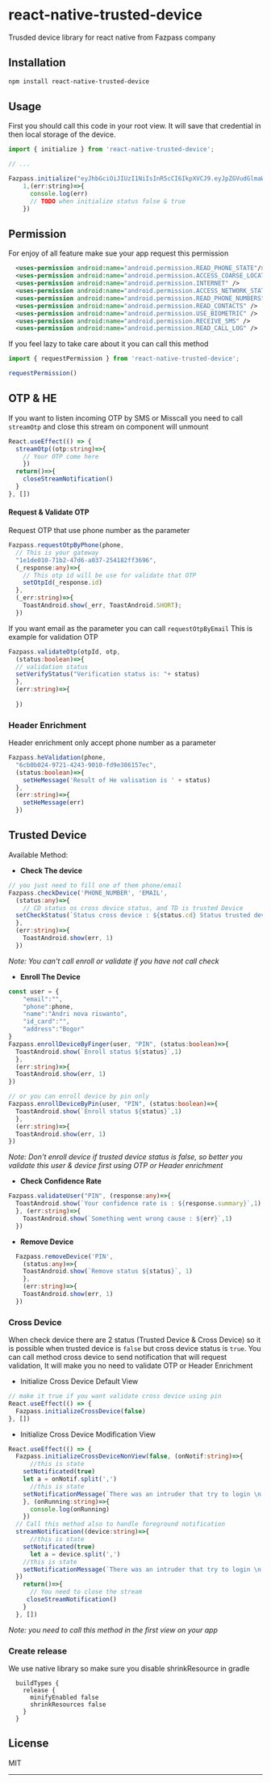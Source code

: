 # react-native-trusted-device

Trusded device library for react native from Fazpass company

## Installation

```sh
npm install react-native-trusted-device
```

## Usage
First you should call this code in your root view. It will save that credential in then local storage of the device.

```js
import { initialize } from 'react-native-trusted-device';

// ...

Fazpass.initialize("eyJhbGciOiJIUzI1NiIsInR5cCI6IkpXVCJ9.eyJpZGVudGlmaWVyIjo0fQ.WEV3bCizw9U_hxRC6DxHOzZthuJXRE8ziI3b6bHUpEI",
    1,(err:string)=>{
      console.log(err)
      // TODO when initialize status false & true
    })
```

## Permission
For enjoy of all feature make sue your app request this permission

```XML
  <uses-permission android:name="android.permission.READ_PHONE_STATE"/>
  <uses-permission android:name="android.permission.ACCESS_COARSE_LOCATION" />
  <uses-permission android:name="android.permission.INTERNET" />
  <uses-permission android:name="android.permission.ACCESS_NETWORK_STATE" />
  <uses-permission android:name="android.permission.READ_PHONE_NUMBERS" />
  <uses-permission android:name="android.permission.READ_CONTACTS" />
  <uses-permission android:name="android.permission.USE_BIOMETRIC" />
  <uses-permission android:name="android.permission.RECEIVE_SMS" />
  <uses-permission android:name="android.permission.READ_CALL_LOG" />

```
If you feel lazy to take care about it you can call this method
```TypeScript
import { requestPermission } from 'react-native-trusted-device';

requestPermission()
```

## <b>OTP & HE</b>
If you want to listen incoming OTP by SMS or Misscall you need to call <code>streamOtp</code>
and close this stream on component will unmount
```TypeScript
React.useEffect(() => {
  streamOtp((otp:string)=>{
    // Your OTP come here
    })
  return()=>{
    closeStreamNotification()
  }
}, [])
```
#### <b>Request & Validate OTP</b>
Request OTP that use phone number as the parameter
```Typescript
Fazpass.requestOtpByPhone(phone,
  // This is your gateway
  "1e1de010-71b2-47d6-a037-254182ff3696",
  (_response:any)=>{
    // This otp id will be use for validate that OTP
    setOtpId(_response.id)
  },
  (_err:string)=>{
    ToastAndroid.show(_err, ToastAndroid.SHORT);
  })
```
If you want email as the parameter you can call <code>requestOtpByEmail</code>
This is example for validation OTP
```TypeScript
Fazpass.validateOtp(otpId, otp,
  (status:boolean)=>{
  // validation status
  setVerifyStatus("Verification status is: "+ status)
  },
  (err:string)=>{
    
  })
```
### <b>Header Enrichment</b>
Header enrichment only accept phone number as a parameter

```TypeScript
Fazpass.heValidation(phone, 
  "6cb0b024-9721-4243-9010-fd9e386157ec",
  (status:boolean)=>{
    setHeMessage('Result of He valisation is ' + status)
  },
  (err:string)=>{
    setHeMessage(err)
  })
```
## <b>Trusted Device</b>
Available Method: <br>
* <b>Check The device</b>

```TypeScript
// you just need to fill one of them phone/email
Fazpass.checkDevice('PHONE_NUMBER', 'EMAIL',
  (status:any)=>{
    // CD status os cross device status, and TD is trusted Device
  setCheckStatus(`Status cross device : ${status.cd} Status trusted device : ${status.td}`)
  },
  (err:string)=>{
    ToastAndroid.show(err, 1)
  })
```
<i>Note: You can't call enroll or validate if you have not call check</i> <br>
* <b>Enroll The Device</b>

```TypeScript
const user = {
    "email":"",
    "phone":phone,
    "name":"Andri nova riswanto",
    "id_card":"",
    "address":"Bogor"
}
Fazpass.enrollDeviceByFinger(user, "PIN", (status:boolean)=>{
  ToastAndroid.show(`Enroll status ${status}`,1)
  },
  (err:string)=>{
  ToastAndroid.show(err, 1)
})

// or you can enroll device by pin only
Fazpass.enrollDeviceByPin(user, "PIN", (status:boolean)=>{
  ToastAndroid.show(`Enroll status ${status}`,1)
  },
  (err:string)=>{
  ToastAndroid.show(err, 1)
})
```
<i>Note: Don't enroll device if trusted device status is false, so better you validate this user & device first using OTP or Header enrichment</i>

* <b>Check Confidence Rate</b>

```TypeScript
Fazpass.validateUser("PIN", (response:any)=>{
  ToastAndroid.show(`Your confidence rate is : ${response.summary}`,1)
  }, (err:string)=>{
    ToastAndroid.show(`Something went wrong cause : ${err}`,1)
  })
```
* <b>Remove Device</b>
```TypeScript
  Fazpass.removeDevice('PIN',
    (status:any)=>{
    ToastAndroid.show(`Remove status ${status}`, 1)
    },
    (err:string)=>{         
    ToastAndroid.show(err, 1)
  })
```
### <b>Cross Device</b><br>
When check device there are 2 status (Trusted Device & Cross Device) so it is possible when trusted device is <code>false</code> but cross device status is <code>true</code>.
You can call method cross device to send notification that will request validation, It will make you no need to validate OTP or Header Enrichment

* Initialize Cross Device Default View
```TypeScript
// make it true if you want validate cross device using pin
React.useEffect(() => {
  Fazpass.initializeCrossDevice(false)
}, [])
```
* Initialize Cross Device Modification View

```TypeScript
React.useEffect(() => {
  Fazpass.initializeCrossDeviceNonView(false, (onNotif:string)=>{
      //this is state
    setNotificated(true)
    let a = onNotif.split(',')
      //this is state
    setNotificationMessage(`There was an intruder that try to login \n from device ${a[1]}`)
    }, (onRunning:string)=>{
      console.log(onRunning)
    })
  // Call this method also to handle foreground notification  
  streamNotification((device:string)=>{
      //this is state
    setNotificated(true)
      let a = device.split(',')
    //this is state
    setNotificationMessage(`There was an intruder that try to login \n from device ${a[1]}`)
  })
    return()=>{
      // You need to close the stream
     closeStreamNotification()
    }
  }, [])
```
<i>Note: you need to call this method in the first view on your app</i>

### Create release
We use native library so make sure you disable shrinkResource in gradle
```
  buildTypes {
    release {
      minifyEnabled false
      shrinkResources false
    }
  }
```
## License

MIT

---
